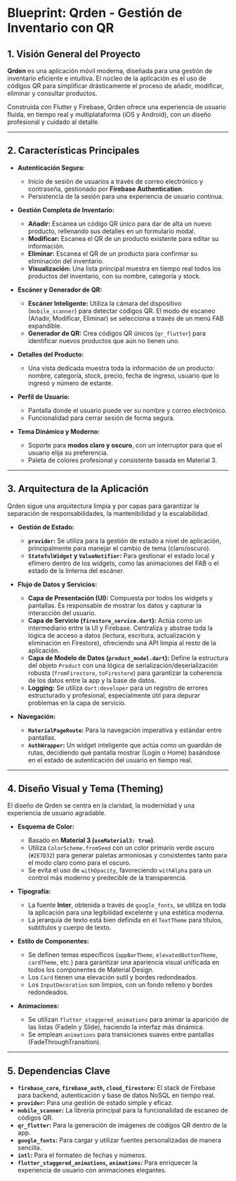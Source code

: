 
# Blueprint: Qrden - Gestión de Inventario con QR

## 1. Visión General del Proyecto

**Qrden** es una aplicación móvil moderna, diseñada para una gestión de inventario eficiente e intuitiva. El núcleo de la aplicación es el uso de códigos QR para simplificar drásticamente el proceso de añadir, modificar, eliminar y consultar productos.

Construida con Flutter y Firebase, Qrden ofrece una experiencia de usuario fluida, en tiempo real y multiplataforma (iOS y Android), con un diseño profesional y cuidado al detalle.

---

## 2. Características Principales

- **Autenticación Segura:**
  - Inicio de sesión de usuarios a través de correo electrónico y contraseña, gestionado por **Firebase Authentication**.
  - Persistencia de la sesión para una experiencia de usuario continua.

- **Gestión Completa de Inventario:**
  - **Añadir:** Escanea un código QR único para dar de alta un nuevo producto, rellenando sus detalles en un formulario modal.
  - **Modificar:** Escanea el QR de un producto existente para editar su información.
  - **Eliminar:** Escanea el QR de un producto para confirmar su eliminación del inventario.
  - **Visualización:** Una lista principal muestra en tiempo real todos los productos del inventario, con su nombre, categoría y stock.

- **Escáner y Generador de QR:**
  - **Escáner Inteligente:** Utiliza la cámara del dispositivo (`mobile_scanner`) para detectar códigos QR. El modo de escaneo (Añadir, Modificar, Eliminar) se selecciona a través de un menú FAB expandible.
  - **Generador de QR:** Crea códigos QR únicos (`qr_flutter`) para identificar nuevos productos que aún no tienen uno.

- **Detalles del Producto:**
  - Una vista dedicada muestra toda la información de un producto: nombre, categoría, stock, precio, fecha de ingreso, usuario que lo ingresó y número de estante.

- **Perfil de Usuario:**
  - Pantalla donde el usuario puede ver su nombre y correo electrónico.
  - Funcionalidad para cerrar sesión de forma segura.

- **Tema Dinámico y Moderno:**
  - Soporte para **modos claro y oscuro**, con un interruptor para que el usuario elija su preferencia.
  - Paleta de colores profesional y consistente basada en Material 3.

---

## 3. Arquitectura de la Aplicación

Qrden sigue una arquitectura limpia y por capas para garantizar la separación de responsabilidades, la mantenibilidad y la escalabilidad.

- **Gestión de Estado:**
  - **`provider`:** Se utiliza para la gestión de estado a nivel de aplicación, principalmente para manejar el cambio de tema (claro/oscuro).
  - **`StatefulWidget` y `ValueNotifier`:** Para gestionar el estado local y efímero dentro de los widgets, como las animaciones del FAB o el estado de la linterna del escáner.

- **Flujo de Datos y Servicios:**
  - **Capa de Presentación (UI):** Compuesta por todos los widgets y pantallas. Es responsable de mostrar los datos y capturar la interacción del usuario.
  - **Capa de Servicio (`firestore_service.dart`):** Actúa como un intermediario entre la UI y Firebase. Centraliza y abstrae toda la lógica de acceso a datos (lectura, escritura, actualización y eliminación en Firestore), ofreciendo una API limpia al resto de la aplicación.
  - **Capa de Modelo de Datos (`product_model.dart`):** Define la estructura del objeto `Product` con una lógica de serialización/deserialización robusta (`fromFirestore`, `toFirestore`) para garantizar la coherencia de los datos entre la app y la base de datos.
  - **Logging:** Se utiliza `dart:developer` para un registro de errores estructurado y profesional, especialmente útil para depurar problemas en la capa de servicio.

- **Navegación:**
  - **`MaterialPageRoute`:** Para la navegación imperativa y estándar entre pantallas.
  - **`AuthWrapper`:** Un widget inteligente que actúa como un guardián de rutas, decidiendo qué pantalla mostrar (Login o Home) basándose en el estado de autenticación del usuario en tiempo real.

---

## 4. Diseño Visual y Tema (Theming)

El diseño de Qrden se centra en la claridad, la modernidad y una experiencia de usuario agradable.

- **Esquema de Color:**
  - Basado en **Material 3 (`useMaterial3: true`)**.
  - Utiliza `ColorScheme.fromSeed` con un color primario verde oscuro (`#2E7D32`) para generar paletas armoniosas y consistentes tanto para el modo claro como para el oscuro.
  - Se evita el uso de `withOpacity`, favoreciendo `withAlpha` para un control más moderno y predecible de la transparencia.

- **Tipografía:**
  - La fuente **Inter**, obtenida a través de `google_fonts`, se utiliza en toda la aplicación para una legibilidad excelente y una estética moderna.
  - La jerarquía de texto está bien definida en el `TextTheme` para títulos, subtítulos y cuerpo de texto.

- **Estilo de Componentes:**
  - Se definen temas específicos (`appBarTheme`, `elevatedButtonTheme`, `cardTheme`, etc.) para garantizar una apariencia visual unificada en todos los componentes de Material Design.
  - Los `Card` tienen una elevación sutil y bordes redondeados.
  - Los `InputDecoration` son limpios, con un fondo relleno y bordes redondeados.

- **Animaciones:**
  - Se utilizan `flutter_staggered_animations` para animar la aparición de las listas (FadeIn y Slide), haciendo la interfaz más dinámica.
  - Se emplean `animations` para transiciones suaves entre pantallas (FadeThroughTransition).

---

## 5. Dependencias Clave

- **`firebase_core`, `firebase_auth`, `cloud_firestore`:** El stack de Firebase para backend, autenticación y base de datos NoSQL en tiempo real.
- **`provider`:** Para una gestión de estado simple y eficaz.
- **`mobile_scanner`:** La librería principal para la funcionalidad de escaneo de códigos QR.
- **`qr_flutter`:** Para la generación de imágenes de códigos QR dentro de la app.
- **`google_fonts`:** Para cargar y utilizar fuentes personalizadas de manera sencilla.
- **`intl`:** Para el formateo de fechas y números.
- **`flutter_staggered_animations`, `animations`:** Para enriquecer la experiencia de usuario con animaciones elegantes.

